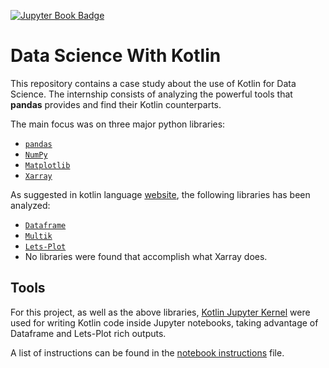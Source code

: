 [![Jupyter Book Badge](https://jupyterbook.org/badge.svg)](https://s-furi.github.io/uni-internship/)
# Data Science With Kotlin
This repository contains a case study about the use of Kotlin for Data Science.
The internship consists of analyzing the powerful tools that **pandas**
provides and find their Kotlin counterparts.

The main focus was on three major python libraries:
- [`pandas`](https://pandas.pydata.org/docs/)
- [`NumPy`](https://numpy.org/doc/stable/)
- [`Matplotlib`](https://matplotlib.org/stable/users/index)
- [`Xarray`](https://docs.xarray.dev/en/stable/)

As suggested in kotlin language [website](), the following libraries has been
analyzed:
- [`Dataframe`](https://github.com/Kotlin/dataframe)
- [`Multik`](https://github.com/Kotlin/multik)
- [`Lets-Plot`](https://github.com/JetBrains/lets-plot-kotlin)
- No libraries were found that accomplish what Xarray does.

## Tools
For this project, as well as the above libraries, [Kotlin Jupyter Kernel](https://github.com/Kotlin/kotlin-jupyter)
were used for writing Kotlin code inside Jupyter notebooks, taking advantage of
Dataframe and Lets-Plot rich outputs. 

A list of instructions can be found in the [notebook instructions](./scripts/notebooks_instructions.md) file.
